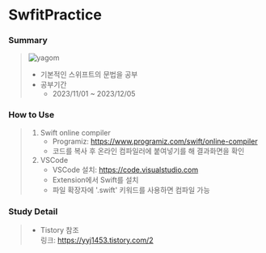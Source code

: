 # SwfitPractice
### Summary
> ![yagom](https://github.com/yyj1453/SwfitPractice/assets/112950093/9d78e86b-fbcb-4f9d-8138-b552a5514baf)
> * 기본적인 스위프트의 문법을 공부
> * 공부기간
>   * 2023/11/01 ~ 2023/12/05

### How to Use
> 1. Swift online compiler
>    * Programiz: <https://www.programiz.com/swift/online-compiler>
>    * 코드를 복사 후 온라인 컴파일러에 붙여넣기를 해 결과화면을 확인
> 2. VSCode
>    * VSCode 설치: <https://code.visualstudio.com>
>    * Extension에서 Swift를 설치
>    * 파일 확장자에 '.swift' 키워드를 사용하면 컴파일 가능

### Study Detail
> * Tistory 참조 <br/>
>   링크: <https://yyj1453.tistory.com/2>
